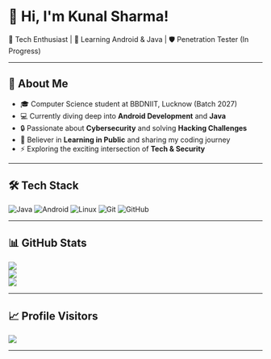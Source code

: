 # 👋 Hi, I'm Kunal Sharma!

🎯 Tech Enthusiast | 🚀 Learning Android & Java | 🛡️ Penetration Tester (In Progress)

---

## 💫 About Me

- 🎓 Computer Science student at BBDNIIT, Lucknow (Batch 2027)
- 💻 Currently diving deep into **Android Development** and **Java**
- 🔒 Passionate about **Cybersecurity** and solving **Hacking Challenges**
- 🌱 Believer in **Learning in Public** and sharing my coding journey
- ⚡ Exploring the exciting intersection of **Tech & Security**

---

## 🛠️ Tech Stack

![Java](https://img.shields.io/badge/java-%23ED8B00.svg?style=flat&logo=openjdk&logoColor=white)
![Android](https://img.shields.io/badge/Android-3DDC84?style=flat&logo=android&logoColor=white)
![Linux](https://img.shields.io/badge/Linux-FCC624?style=flat&logo=linux&logoColor=black)
![Git](https://img.shields.io/badge/Git-F05032?style=flat&logo=git&logoColor=white)
![GitHub](https://img.shields.io/badge/GitHub-181717?style=flat&logo=github&logoColor=white)

---

## 📊 GitHub Stats

![](https://github-readme-stats.vercel.app/api?username=SPIDEY777&theme=radical&hide_border=false&include_all_commits=true&count_private=true)<br/>
![](https://github-readme-streak-stats.herokuapp.com/?user=SPIDEY777&theme=radical&hide_border=false)<br/>
![](https://github-readme-stats.vercel.app/api/top-langs/?username=SPIDEY777&theme=radical&hide_border=false&layout=compact)

---

## 📈 Profile Visitors

[![](https://visitcount.itsvg.in/api?id=SPIDEY777&icon=0&color=0)](https://visitcount.itsvg.in)

---

 
 
